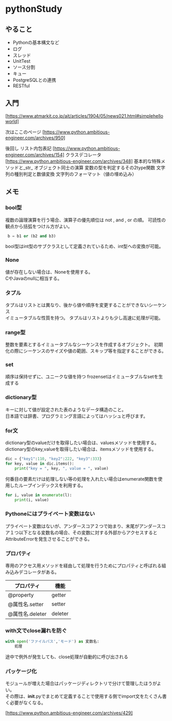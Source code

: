 # pythonStudy

## やること

- Pythonの基本構文など
- ログ
- スレッド
- UnitTest
- ソース分割
- キュー
- PostgreSQLとの連携
- RESTful


## 入門

 [https://www.atmarkit.co.jp/ait/articles/1904/05/news021.html#simplehelloworld]

 次はここのページ
 [https://www.python.ambitious-engineer.com/archives/950]

後回し
リスト内包表記
[https://www.python.ambitious-engineer.com/archives/154]
クラスデコレータ
[https://www.python.ambitious-engineer.com/archives/348]
基本的な特殊メソッドと_str_
オブジェクト同士の演算
変数の型を判定するその2type関数
文字列の種別判定と数値変換
文字列のフォーマット（値の埋め込み）



 ## メモ

 ### bool型

 複数の論理演算を行う場合、演算子の優先順位は not , and , or の順。
 可読性の観点から括弧をつけル方がよい。

```python
 b = b1 or (b2 and b3)
```

bool型はint型のサブクラスとして定義されているため、int型への変換が可能。

### None

値が存在しない場合は、Noneを使用する。  
CやJavaのnullに相当する。

### タプル

タプルはリストとは異なり、後から値や順序を変更することができないシーケンス  
イミュータブルな性質を持つ。
タプルはリストよりも少し高速に処理が可能。  

### range型

整数を要素とするイミュータブルなシーケンスを作成するオブジェクト。
初期化の際にシーケンスのサイズや値の範囲、スキップ等を指定することができる。

### set

順序は保持せずに、ユニークな値を持つ
frozensetはイミュータブルなsetを生成する

### dictionary型

キーに対して値が設定された表のようなデータ構造のこと。  
日本語では辞書、プログラミング言語によってはハッシュと呼びます。

### for文

dictionary型のvalueだけを取得したい場合は、valuesメソッドを使用する。  
dictionary型のkey,valueを取得したい場合は、itemsメソッドを使用する。

```python
dic = {"key1":110, "key2":222, "key3":333}
for key, value in dic.items():
    print("key = ", key, ", value = ", value)

```

何番目の要素だけは処理しない等の処理を入れたい場合はenumerate関数を使用したループインデックスを利用する。

```python
for i, value in enumerate(l):
    print(i, value)
```

### Pythoneにはプライベート変数はない

プライベート変数はないが、アンダースコア２つで始まり、末尾がアンダースコア１つ以下となる変数名の場合、その変数に対する外部からアクセスするとAttributeErrorを発生させることができる。

### プロパティ

専用のアクセス用メソッドを経由して処理を行うためにプロパティと呼ばれる組み込みデコレータがある。

| プロパティ | 機能 |
| --------- | ---- |
| @property | getter |
| @属性名.setter | setter |
| @属性名.deleter | deleter |

### with文でclose漏れを防ぐ

```python
with open('ファイルパス','モード') as 変数名:
    処理
```

途中で例外が発生しても、close処理が自動的に呼び出される

### パッケージ化

モジュールが増えた場合はパッケージディレクトリで分けて管理したほうがよい。  
その際は、__init__.pyでまとめて定義することで使用する側でimport文をたくさん書く必要がなくなる。

[https://www.python.ambitious-engineer.com/archives/429]